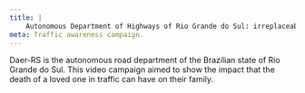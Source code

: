 ```yaml
---
title: |
    Autonomous Department of Highways of Rio Grande do Sul: irreplaceable
meta: Traffic awareness campaign.
---
```

Daer-RS is the autonomous road department of the Brazilian state of Rio Grande do Sul. This video campaign aimed to show the impact that the death of a loved one in traffic can have on their family.